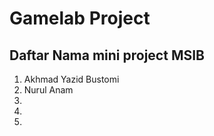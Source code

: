# Gamelab Project

## Daftar Nama mini project MSIB

1. Akhmad Yazid Bustomi
2. Nurul Anam
3.
4.
5.

